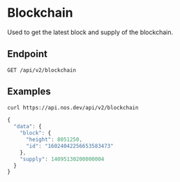# Blockchain

Used to get the latest block and supply of the blockchain.

## Endpoint

```
GET /api/v2/blockchain
```

## Examples

```bash
curl https://api.nos.dev/api/v2/blockchain
```

```javascript
{
  "data": {
    "block": {
      "height": 8051250,
      "id": "16024042256653583473"
    },
    "supply": 14095130200000004
  }
}
```

